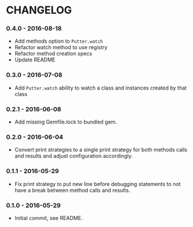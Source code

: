 # CHANGELOG
### 0.4.0 - 2016-08-18
- Add methods option to `Putter.watch`
- Refactor watch method to use registry
- Refactor method creation specs
- Update README

### 0.3.0 - 2016-07-08
- Add `Putter.watch` ability to watch a class and instances created by that class

### 0.2.1 - 2016-06-08
- Add missing Gemfile.lock to bundled gem.

### 0.2.0 - 2016-06-04
- Convert print strategies to a single print strategy for both methods calls and results and adjust configuration accordingly.

### 0.1.1 - 2016-05-29
- Fix print strategy to put new line before debugging statements to not have a break between method calls and results.

### 0.1.0 - 2016-05-29
- Initial commit, see README.
